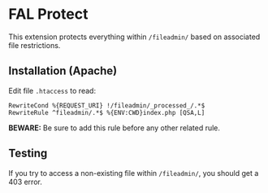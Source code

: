 # FAL Protect

This extension protects everything within `/fileadmin/` based on associated file restrictions.

## Installation (Apache)

Edit file `.htaccess` to read:

```
RewriteCond %{REQUEST_URI} !/fileadmin/_processed_/.*$
RewriteRule ^fileadmin/.*$ %{ENV:CWD}index.php [QSA,L]
```

**BEWARE:** Be sure to add this rule before any other related rule.

## Testing

If you try to access a non-existing file within `/fileadmin/`, you should get a 403 error.
